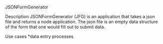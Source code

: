 JSONFormGenerator

Description
JSONFormGenerator (JFG) is an application that takes a json 
file and returns a node application. The json file is an empty
data structure of the form that one would fill out to submit data.

Use cases
*data entry processes
